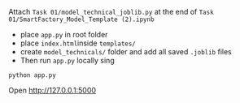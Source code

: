 Attach ``Task 01/model_technical_joblib.py`` at the end of ``Task 01/SmartFactory_Model_Template (2).ipynb`` 
- place ``app.py`` in root folder
- place ``index.html``inside ``templates/``
- create ``model_technicals/`` folder and add all saved ``.joblib`` files
- Then run ``app.py`` locally sing
```
python app.py
```
Open http://127.0.0.1:5000

